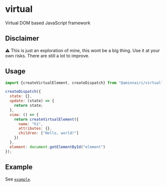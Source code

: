 # virtual

Virtual DOM based JavaScript framework

## Disclaimer

:warning: This is just an exploration of mine, this wont be a big thing. Use it at your own risks. There are still a lot to improve.

## Usage

```javascript
import {createVirtualElement, createDispatch} from "@aminnairi/virtual";

createDispatch({
  state: {},
  update: (state) => {
    return state;
  },
  view: () => {
    return createVirtualElement({
      name: "h1",
      attributes: {},
      children: ["Hello, world!"]
    })
  },
  element: document.getElementById("element")
});
```

## Example

See [`example`](./example).
